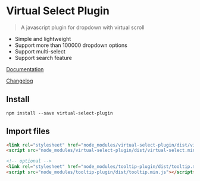 # Virtual Select Plugin

> A javascript plugin for dropdown with virtual scroll

- Simple and lightweight
- Support more than 100000 dropdown options
- Support multi-select
- Support search feature

[Documentation](https://sa-si-dev.github.io/virtual-select)

[Changelog](https://github.com/sa-si-dev/virtual-select/releases)

## Install

```shell
npm install --save virtual-select-plugin
```

## Import files

```html
<link rel="stylesheet" href="node_modules/virtual-select-plugin/dist/virtual-select.min.css">
<script src="node_modules/virtual-select-plugin/dist/virtual-select.min.js"></script>

<!-- optional -->
<link rel="stylesheet" href="node_modules/tooltip-plugin/dist/tooltip.min.css">
<script src="node_modules/tooltip-plugin/dist/tooltip.min.js"></script>
```
